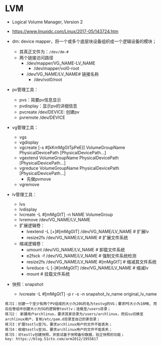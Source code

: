 # LVM

- Logical Volume Manager, Version 2

- https://www.linuxidc.com/Linux/2017-05/143724.htm

- dm: device mapper，将一个或多个底层块设备组织成一个逻辑设备的模块；
    - 其真正文件为：`/dev/dm-#`
    - 两个链接访问路径
        - /dev/mapper/VG_NAME-LV_NAME
            - /dev/mapper/vol0-root
        - /dev/VG_NAME/LV_NAME# 链接名称
            - /dev/vol0/root

- pv管理工具：
    - pvs：简要pv信息显示
    - pvdisplay：显示pv的详细信息
    - pvcreate /dev/DEVICE: 创建pv
    - pvremote /dev/DEVICE

- vg管理工具：
    - vgs
    - vgdisplay
    - vgcreate  [-s #[kKmMgGtTpPeE]] VolumeGroupName  PhysicalDevicePath [PhysicalDevicePath...]
    - vgextend  VolumeGroupName  PhysicalDevicePath [PhysicalDevicePath...]
    - vgreduce  VolumeGroupName  PhysicalDevicePath [PhysicalDevicePath...]
        - 先做pvmove
    - vgremove

- lv管理工具：
    - lvs
    - lvdisplay
    - lvcreate -L #[mMgGtT] -n NAME VolumeGroup
    - lvremove /dev/VG_NAME/LV_NAME
    - 扩展逻辑卷：
        - lvextend -L [+]#[mMgGtT] /dev/VG_NAME/LV_NAME # 扩展lv
        - resize2fs /dev/VG_NAME/LV_NAME                # 扩展文件系统
    - 缩减逻辑卷：
        - umount /dev/VG_NAME/LV_NAME                       # 卸载文件系统
        - e2fsck -f /dev/VG_NAME/LV_NAME                    # 强制文件系统检测
        - resize2fs /dev/VG_NAME/LV_NAME #[mMgGtT]          # 缩减其文件系统
        - lvreduce -L [-]#[mMgGtT] /dev/VG_NAME/LV_NAME     # 缩减lv
        - mount                                             # 挂载文件系统

- 快照：snapshot
    - lvcreate -L #[mMgGtT] -p r -s -n snapshot_lv_name original_lv_name

```
练习1：创建一个至少有两个PV组成的大小为20G的名为testvg的VG；要求PE大小为16MB, 而后在卷组中创建大小为5G的逻辑卷testlv；挂载至/users目录；
练习2： 新建用户archlinux，要求其家目录为/users/archlinux，而后su切换至archlinux用户，复制/etc/pam.d目录至自己的家目录；
练习3：扩展testlv至7G，要求archlinux用户的文件不能丢失；
练习4：收缩testlv至3G，要求archlinux用户的文件不能丢失；
练习5：对testlv创建快照，并尝试基于快照备份数据，验正快照的功能；
key: https://blog.51cto.com/arm2012/1955817
```
